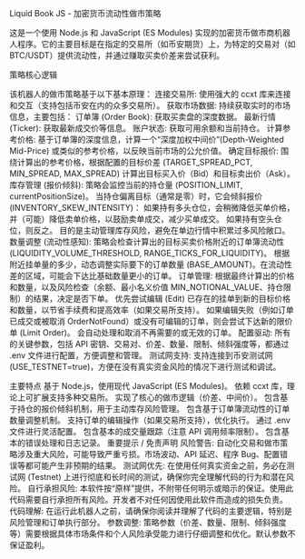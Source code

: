 Liquid Book JS - 加密货币流动性做市策略


这是一个使用 Node.js 和 JavaScript (ES Modules) 实现的加密货币做市商机器人程序。它的主要目标是在指定的交易所（如币安期货）上，为特定的交易对（如 BTC/USDT）提供流动性，并通过赚取买卖价差来尝试获利。

策略核心逻辑

该机器人的做市策略基于以下基本原理：
连接交易所: 使用强大的 ccxt 库来连接和交互（支持包括币安在内的众多交易所）。
获取市场数据: 持续获取实时的市场信息，主要包括：
订单簿 (Order Book): 获取买卖盘的深度数据。
最新行情 (Ticker): 获取最新成交价等信息。
账户状态: 获取可用余额和当前持仓。
计算参考价格: 基于订单簿的深度信息，计算一个“深度加权中间价”(Depth-Weighted Mid-Price) 或类似的参考价格，以反映当前市场的公允价值。
确定目标报价:
围绕计算出的参考价格，根据配置的目标价差 (TARGET_SPREAD_PCT, MIN_SPREAD, MAX_SPREAD) 计算出目标买入价（Bid）和目标卖出价（Ask）。
库存管理 (报价倾斜):
策略会监控当前的持仓量 (POSITION_LIMIT, currentPositionSize)。
当持仓偏离目标（通常是零）时，它会倾斜报价 (INVENTORY_SKEW_INTENSITY)：
如果持有多头仓位，会稍微降低买单价格，并（可能）降低卖单价格，以鼓励卖单成交，减少买单成交。
如果持有空头仓位，则反之。
目的是主动管理库存风险，避免在单边行情中积累过多风险敞口。
数量调整 (流动性感知):
策略会检查计算出的目标买卖价格附近的订单簿流动性 (LIQUIDITY_VOLUME_THRESHOLD, RANGE_TICKS_FOR_LIQUIDITY)。
根据附近挂单量的多少，动态调整实际要下的订单数量 (BASE_AMOUNT)。在流动性差的区域，可能会下达比基础数量更小的订单。
订单管理:
根据最终计算出的价格和数量，以及风险检查（余额、最小名义价值 MIN_NOTIONAL_VALUE、持仓限制）的结果，决定是否下单。
优先尝试编辑 (Edit) 已存在的挂单到新的目标价格和数量，以节省手续费和提高效率（如果交易所支持）。
如果编辑失败（例如订单已成交或被取消 OrderNotFound）或没有可编辑的订单，则会尝试下达新的限价单 (Limit Order)。
会自动处理和取消不再需要的或无效的订单。
配置驱动: 所有的关键参数，包括 API 密钥、交易对、价差、数量、限制、倾斜强度等，都通过 .env 文件进行配置，方便调整和管理。
测试网支持: 支持连接到币安测试网 (USE_TESTNET=true)，方便在没有真实资金风险的情况下进行测试和调试。



主要特点
基于 Node.js，使用现代 JavaScript (ES Modules)。
依赖 ccxt 库，理论上可扩展支持多种交易所。
实现了核心的做市逻辑（价差、中间价）。
包含基于持仓的报价倾斜机制，用于主动库存风险管理。
包含基于订单簿流动性的订单数量调整机制。
支持订单的编辑操作（如果交易所支持），优化执行。
通过 .env 文件进行灵活配置。
包含基本的成交量跟踪（注意 API 调用频率限制）。
包含基本的错误处理和日志记录。
重要提示 / 免责声明
风险警告: 自动化交易和做市策略涉及重大风险，可能导致严重亏损。市场波动、API 延迟、程序 Bug、配置错误等都可能产生非预期的结果。
测试网优先: 在使用任何真实资金之前，务必在测试网 (Testnet) 上进行彻底和长时间的测试，确保你完全理解代码的行为和潜在风险。
自行承担风险: 本软件按“原样”提供，不附带任何明示或暗示的保证。使用此代码需要自行承担所有风险。开发者不对任何因使用此软件而造成的损失负责。
代码理解: 在运行此机器人之前，请确保你阅读并理解了代码的主要逻辑，特别是风险管理和订单执行部分。
参数调整: 策略参数（价差、数量、限制、倾斜强度等）需要根据具体市场条件和个人风险承受能力进行仔细调整和优化。默认参数不保证盈利。
